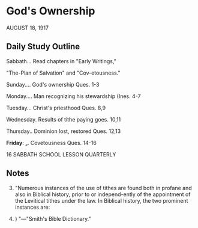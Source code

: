 # God's Ownership
AUGUST 18, 1917

## Daily Study Outline

Sabbath... Read chapters in "Early Writings,"

"The-Plan of Salvation" and "Cov-etousness."

Sunday.... God's ownership Ques. 1-3

Monday.... Man recognizing his stewardship (Ines. 4-7

Tuesday... Christ's priesthood Ques. 8,9

Wednesday. Results of tithe paying goes. 10,11

Thursday.. Dominion lost, restored Ques. 12,13

**Friday**: „. Covetousness Ques. 14-16

16 SABBATH SCHOOL LESSON QUARTERLY

## Notes

3. "Numerous instances of the use of tithes are found both in profane and also in Biblical history, prior to or independ-ently of the appointment of the Levitical tithes under the law. In Biblical history, the two prominent instances are:

22. ) "—"Smith's Bible Dictionary."
